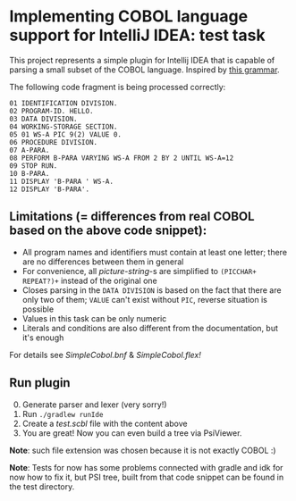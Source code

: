 # Implementing COBOL language support for IntelliJ IDEA: test task

This project represents a simple plugin for Intellij IDEA that is capable of parsing a small subset of the COBOL language.
Inspired by [this grammar](https://www.cs.vu.nl/~x/grammars/vs-cobol-ii/index.html).

The following code fragment is being processed correctly:

```
01 IDENTIFICATION DIVISION.
02 PROGRAM-ID. HELLO.
03 DATA DIVISION.
04 WORKING-STORAGE SECTION.
05 01 WS-A PIC 9(2) VALUE 0.
06 PROCEDURE DIVISION.
07 A-PARA.
08 PERFORM B-PARA VARYING WS-A FROM 2 BY 2 UNTIL WS-A=12
09 STOP RUN.
10 B-PARA.
11 DISPLAY 'B-PARA ' WS-A.
12 DISPLAY 'B-PARA'.
```

## Limitations (= differences from real COBOL based on the above code snippet):

- All program names and identifiers must contain at least one letter; there are no differences between them in general
- For convenience, all _picture-string_-s are simplified to `(PICCHAR+ REPEAT?)+` instead of the original one
- Closes parsing in the `DATA DIVISION` is based on the fact that there are only two of them; `VALUE` can't exist without `PIC`, reverse situation is possible
- Values in this task can be only numeric
- Literals and conditions are also different from the documentation, but it's enough

For details see _SimpleCobol.bnf_ & _SimpleCobol.flex!_

## Run plugin
0. Generate parser and lexer (very sorry!)
1. Run `./gradlew runIde`
2. Create a _test.scbl_ file with the content above
3. You are great! Now you can even build a tree via PsiViewer.
 
__Note__: such file extension was chosen because it is not exactly COBOL :)

__Note__: Tests for now has some problems connected with gradle and idk for now how to fix it, but PSI tree, built from that code snippet can be found in the test directory.
